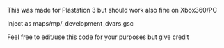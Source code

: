 This was made for Plastation 3 but should work also fine on Xbox360/PC

Inject as maps/mp/_development_dvars.gsc

Feel free to edit/use this code for your purposes but give credit
